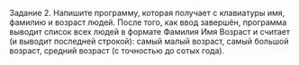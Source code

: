 Задание 2. Напишите программу, которая получает с клавиатуры имя, фамилию и возраст людей. После того, как ввод завершён, программа выводит список всех людей в формате
Фамилия Имя Возраст
и считает (и выводит последней строкой): самый малый возраст, самый большой возраст, средний возраст (с точностью до сотых года).
